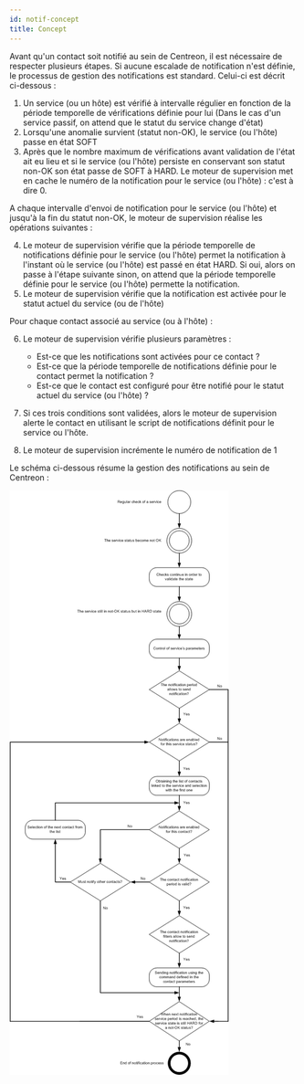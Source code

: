 ```yaml
---
id: notif-concept
title: Concept
---
```


Avant qu'un contact soit notifié au sein de Centreon, il est nécessaire
de respecter plusieurs étapes. Si aucune escalade de notification n'est
définie, le processus de gestion des notifications est standard.
Celui-ci est décrit ci-dessous :

1.  Un service (ou un hôte) est vérifié à intervalle régulier en
    fonction de la période temporelle de vérifications définie pour lui
    (Dans le cas d'un service passif, on attend que le statut du service
    change d'état)
2.  Lorsqu'une anomalie survient (statut non-OK), le service (ou l'hôte)
    passe en état SOFT
3.  Après que le nombre maximum de vérifications avant validation de
    l'état ait eu lieu et si le service (ou l'hôte) persiste en
    conservant son statut non-OK son état passe de SOFT à HARD. Le
    moteur de supervision met en cache le numéro de la notification pour
    le service (ou l'hôte) : c'est à dire 0.

A chaque intervalle d'envoi de notification pour le service (ou l'hôte)
et jusqu'à la fin du statut non-OK, le moteur de supervision réalise les
opérations suivantes :

4.  Le moteur de supervision vérifie que la période temporelle de
    notifications définie pour le service (ou l'hôte) permet la
    notification à l'instant où le service (ou l'hôte) est passé en état
    HARD. Si oui, alors on passe à l'étape suivante sinon, on attend que
    la période temporelle définie pour le service (ou l'hôte) permette
    la notification.
5.  Le moteur de supervision vérifie que la notification est activée
    pour le statut actuel du service (ou de l'hôte)

Pour chaque contact associé au service (ou à l'hôte) :

6.  Le moteur de supervision vérifie plusieurs paramètres :

    -   Est-ce que les notifications sont activées pour ce contact ?
    -   Est-ce que la période temporelle de notifications définie pour
        le contact permet la notification ?
    -   Est-ce que le contact est configuré pour être notifié pour le
        statut actuel du service (ou l'hôte) ?

7.  Si ces trois conditions sont validées, alors le moteur de
    supervision alerte le contact en utilisant le script de
    notifications définit pour le service ou l'hôte.

8.  Le moteur de supervision incrémente le numéro de notification de 1

Le schéma ci-dessous résume la gestion des notifications au sein de
Centreon :

![image](../assets/alerts/hnotifications_schema.png)

